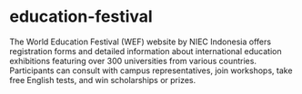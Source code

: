 # education-festival
The World Education Festival (WEF) website by NIEC Indonesia offers registration forms and detailed information about international education exhibitions featuring over 300 universities from various countries. Participants can consult with campus representatives, join workshops, take free English tests, and win scholarships or prizes.
